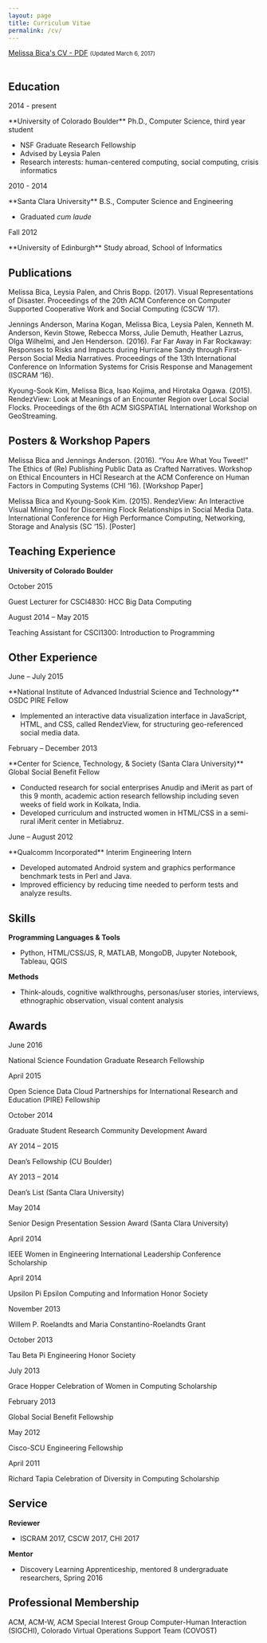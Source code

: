 ```yaml
---
layout: page
title: Curriculum Vitae
permalink: /cv/
---
```


<div><a href="/assets/files/MelissaBicaCV.pdf" target="_blank" style="display:inline;">Melissa Bica's CV - PDF</a>
<p style="font-size: 0.8em;display:inline;">(Updated March 6, 2017)</p>
</div>
<br>



## Education  
<p class="alignright">2014 - present</p>
**University of Colorado Boulder**  Ph.D., Computer Science, third year student  

* NSF Graduate Research Fellowship
* Advised by Leysia Palen
* Research interests: human-centered computing, social computing, crisis informatics

<p class="alignright">2010 - 2014</p>
**Santa Clara University**  B.S., Computer Science and Engineering

* Graduated *cum laude*

<p class="alignright">Fall 2012</p>
**University of Edinburgh** Study abroad, School of Informatics



## Publications

<p class="hangingindent">Melissa Bica, Leysia Palen, and Chris Bopp. (2017). Visual Representations of Disaster. <span class="proceedings">Proceedings of the 20th ACM Conference on Computer Supported Cooperative Work and Social Computing </span>(CSCW ‘17).</p>

<p class="hangingindent">Jennings Anderson, Marina Kogan, Melissa Bica, Leysia Palen, Kenneth M. Anderson, Kevin Stowe, Rebecca Morss, Julie Demuth, Heather Lazrus, Olga Wilhelmi, and Jen Henderson. (2016). Far Far Away in Far Rockaway: Responses to Risks and Impacts during Hurricane Sandy through First-Person Social Media Narratives. <span class="proceedings">Proceedings of the 13th International Conference on Information Systems for Crisis Response and Management </span>(ISCRAM ‘16).</p>

<p class="hangingindent">Kyoung-Sook Kim, Melissa Bica, Isao Kojima, and Hirotaka Ogawa. (2015). RendezView: Look at Meanings of an Encounter Region over Local Social Flocks. <span class="proceedings">Proceedings of the 6th ACM SIGSPATIAL International Workshop on GeoStreaming.</span></p>



## Posters & Workshop Papers

<p class="hangingindent">Melissa Bica and Jennings Anderson. (2016). “You Are What You Tweet!” The Ethics of (Re) Publishing Public Data as Crafted Narratives. Workshop on Ethical Encounters in HCI Research at the ACM Conference on Human Factors in Computing Systems (CHI ‘16). [Workshop Paper]</p>

<p class="hangingindent">Melissa Bica and Kyoung-Sook Kim. (2015). RendezView: An Interactive Visual Mining Tool for Discerning Flock Relationships in Social Media Data. International Conference for High Performance Computing, Networking, Storage and Analysis (SC ‘15). [Poster]</p>



## Teaching Experience
**University of Colorado Boulder**

<p class="alignright">October 2015</p>
Guest Lecturer for CSCI4830: HCC Big Data Computing  
<p class="alignright">August 2014 – May 2015</p>  
Teaching Assistant for CSCI1300: Introduction to Programming



## Other Experience
<p class="alignright">June – July 2015 </p>
**National Institute of Advanced Industrial Science and Technology**  
OSDC PIRE Fellow

* Implemented an interactive data visualization interface in JavaScript, HTML, and CSS, called RendezView, for structuring geo-referenced social media data.

<p class="alignright">February – December 2013</p>
**Center for Science, Technology, & Society (Santa Clara University)**  
Global Social Benefit Fellow

* Conducted research for social enterprises Anudip and iMerit as part of this 9 month, academic action research fellowship including seven weeks of field work in Kolkata, India.
* Developed curriculum and instructed women in HTML/CSS in a semi-rural iMerit center in Metiabruz.

<p class="alignright">June – August 2012</p>
**Qualcomm Incorporated**  
Interim Engineering Intern

* Developed automated Android system and graphics performance benchmark tests in Perl and Java.
* Improved efficiency by reducing time needed to perform tests and analyze results.



## Skills
**Programming Languages & Tools**  

* Python, HTML/CSS/JS, R, MATLAB, MongoDB, Jupyter Notebook, Tableau, QGIS

**Methods**  

* Think-alouds, cognitive walkthroughs, personas/user stories, interviews, ethnographic observation, visual
   content analysis



## Awards
<p class="alignright">June 2016</p>
National Science Foundation Graduate Research Fellowship
<p class="alignright">April 2015</p>
Open Science Data Cloud Partnerships for International Research and Education (PIRE) Fellowship
<p class="alignright">October 2014</p>
Graduate Student Research Community Development Award
<p class="alignright">AY 2014 – 2015</p>
Dean’s Fellowship (CU Boulder)
<p class="alignright">AY 2013 – 2014</p>
Dean’s List (Santa Clara University)
<p class="alignright">May 2014</p>
Senior Design Presentation Session Award (Santa Clara University)
<p class="alignright">April 2014</p>
IEEE Women in Engineering International Leadership Conference Scholarship
<p class="alignright">April 2014</p>
Upsilon Pi Epsilon Computing and Information Honor Society
<p class="alignright">November 2013</p>
Willem P. Roelandts and Maria Constantino-Roelandts Grant
<p class="alignright">October 2013</p>
Tau Beta Pi Engineering Honor Society
<p class="alignright">July 2013</p>
Grace Hopper Celebration of Women in Computing Scholarship
<p class="alignright">February 2013</p>
Global Social Benefit Fellowship
<p class="alignright">May 2012</p>
Cisco-SCU Engineering Fellowship
<p class="alignright">April 2011</p>
Richard Tapia Celebration of Diversity in Computing Scholarship



## Service

**Reviewer**  

* ISCRAM 2017, CSCW 2017, CHI 2017

**Mentor**

* Discovery Learning Apprenticeship, mentored 8 undergraduate researchers, Spring 2016



## Professional Membership
ACM, ACM-W, ACM Special Interest Group Computer-Human Interaction (SIGCHI), Colorado Virtual Operations Support Team (COVOST)


